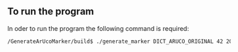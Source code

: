 ## To run the program
In oder to run the program the following command is required:
```bash
/GenerateArUcoMarker/build$ ./generate_marker DICT_ARUCO_ORIGINAL 42 200 marker_42.png
```
